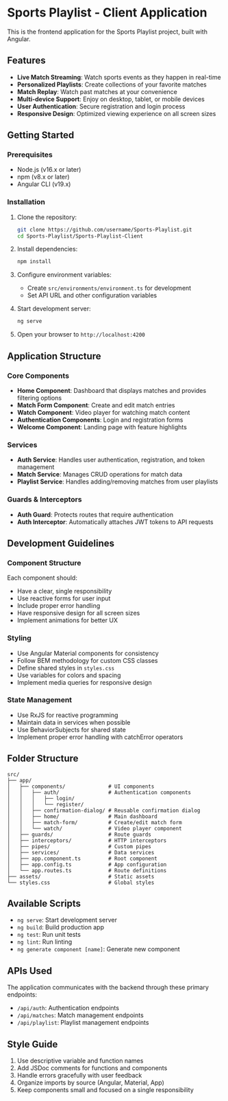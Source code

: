 # Sports Playlist - Client Application

This is the frontend application for the Sports Playlist project, built with Angular.

## Features

- **Live Match Streaming**: Watch sports events as they happen in real-time
- **Personalized Playlists**: Create collections of your favorite matches
- **Match Replay**: Watch past matches at your convenience
- **Multi-device Support**: Enjoy on desktop, tablet, or mobile devices
- **User Authentication**: Secure registration and login process
- **Responsive Design**: Optimized viewing experience on all screen sizes

## Getting Started

### Prerequisites

- Node.js (v16.x or later)
- npm (v8.x or later)
- Angular CLI (v19.x)

### Installation

1. Clone the repository:
   ```bash
   git clone https://github.com/username/Sports-Playlist.git
   cd Sports-Playlist/Sports-Playlist-Client
   ```

2. Install dependencies:
   ```bash
   npm install
   ```

3. Configure environment variables:
   - Create `src/environments/environment.ts` for development
   - Set API URL and other configuration variables

4. Start development server:
   ```bash
   ng serve
   ```

5. Open your browser to `http://localhost:4200`

## Application Structure

### Core Components

- **Home Component**: Dashboard that displays matches and provides filtering options
- **Match Form Component**: Create and edit match entries
- **Watch Component**: Video player for watching match content
- **Authentication Components**: Login and registration forms
- **Welcome Component**: Landing page with feature highlights

### Services

- **Auth Service**: Handles user authentication, registration, and token management
- **Match Service**: Manages CRUD operations for match data
- **Playlist Service**: Handles adding/removing matches from user playlists

### Guards & Interceptors

- **Auth Guard**: Protects routes that require authentication
- **Auth Interceptor**: Automatically attaches JWT tokens to API requests

## Development Guidelines

### Component Structure

Each component should:
- Have a clear, single responsibility
- Use reactive forms for user input
- Include proper error handling
- Have responsive design for all screen sizes
- Implement animations for better UX

### Styling

- Use Angular Material components for consistency
- Follow BEM methodology for custom CSS classes
- Define shared styles in `styles.css`
- Use variables for colors and spacing
- Implement media queries for responsive design

### State Management

- Use RxJS for reactive programming
- Maintain data in services when possible
- Use BehaviorSubjects for shared state
- Implement proper error handling with catchError operators

## Folder Structure

```
src/
├── app/
│   ├── components/              # UI components
│   │   ├── auth/                # Authentication components
│   │   │   ├── login/
│   │   │   └── register/
│   │   ├── confirmation-dialog/ # Reusable confirmation dialog
│   │   ├── home/                # Main dashboard
│   │   ├── match-form/          # Create/edit match form
│   │   └── watch/               # Video player component
│   ├── guards/                  # Route guards
│   ├── interceptors/            # HTTP interceptors
│   ├── pipes/                   # Custom pipes
│   ├── services/                # Data services
│   ├── app.component.ts         # Root component
│   ├── app.config.ts            # App configuration
│   └── app.routes.ts            # Route definitions
├── assets/                      # Static assets
└── styles.css                   # Global styles
```

## Available Scripts

- `ng serve`: Start development server
- `ng build`: Build production app
- `ng test`: Run unit tests
- `ng lint`: Run linting
- `ng generate component [name]`: Generate new component

## APIs Used

The application communicates with the backend through these primary endpoints:

- `/api/auth`: Authentication endpoints
- `/api/matches`: Match management endpoints
- `/api/playlist`: Playlist management endpoints

## Style Guide

1. Use descriptive variable and function names
2. Add JSDoc comments for functions and components
3. Handle errors gracefully with user feedback
4. Organize imports by source (Angular, Material, App)
5. Keep components small and focused on a single responsibility
